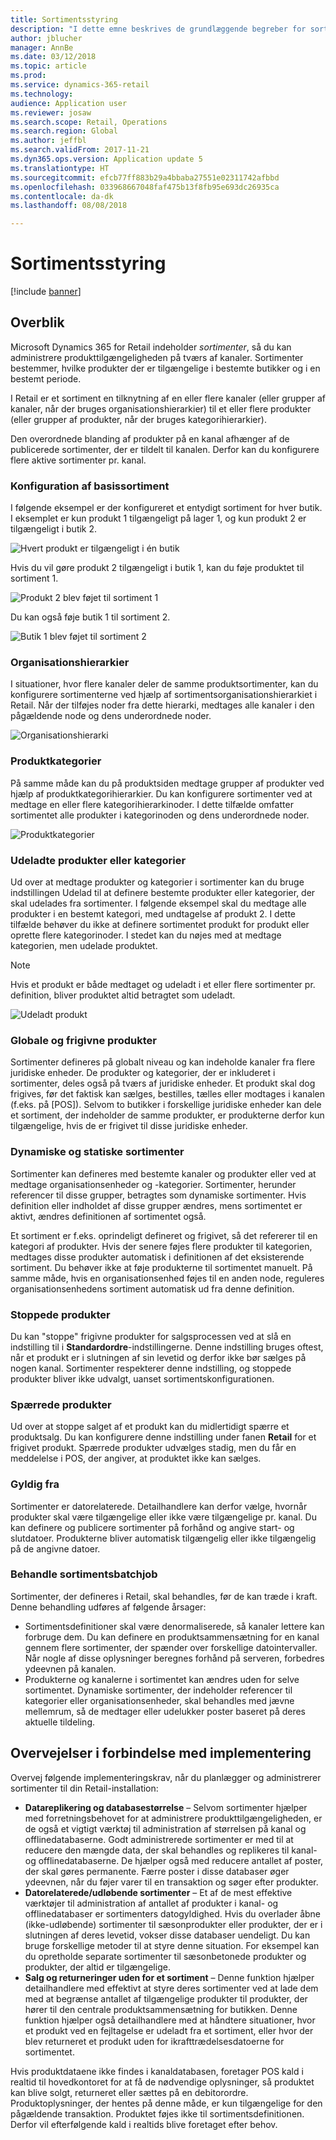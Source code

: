 ```yaml
---
title: Sortimentsstyring
description: "I dette emne beskrives de grundlæggende begreber for sortimentsstyring i Microsoft Dynamics 365 for Retail og overvejelser i forbindelse med implementering af projekter."
author: jblucher
manager: AnnBe
ms.date: 03/12/2018
ms.topic: article
ms.prod: 
ms.service: dynamics-365-retail
ms.technology: 
audience: Application user
ms.reviewer: josaw
ms.search.scope: Retail, Operations
ms.search.region: Global
ms.author: jeffbl
ms.search.validFrom: 2017-11-21
ms.dyn365.ops.version: Application update 5
ms.translationtype: HT
ms.sourcegitcommit: efcb77ff883b29a4bbaba27551e02311742afbbd
ms.openlocfilehash: 033968667048faf475b13f8fb95e693dc26935ca
ms.contentlocale: da-dk
ms.lasthandoff: 08/08/2018

---
```


# <a name="assortment-management"></a>Sortimentsstyring
[!include [banner](../includes/banner.md)]

## <a name="overview"></a>Overblik
Microsoft Dynamics 365 for Retail indeholder *sortimenter*, så du kan administrere produkttilgængeligheden på tværs af kanaler. Sortimenter bestemmer, hvilke produkter der er tilgængelige i bestemte butikker og i en bestemt periode.

I Retail er et sortiment en tilknytning af en eller flere kanaler (eller grupper af kanaler, når der bruges organisationshierarkier) til et eller flere produkter (eller grupper af produkter, når der bruges kategorihierarkier).

Den overordnede blanding af produkter på en kanal afhænger af de publicerede sortimenter, der er tildelt til kanalen. Derfor kan du konfigurere flere aktive sortimenter pr. kanal.

### <a name="basic-assortment-setup"></a>Konfiguration af basissortiment
I følgende eksempel er der konfigureret et entydigt sortiment for hver butik. I eksemplet er kun produkt 1 tilgængeligt på lager 1, og kun produkt 2 er tilgængeligt i butik 2.

![Hvert produkt er tilgængeligt i én butik](./media/Managing-assortments-figure1.png)

Hvis du vil gøre produkt 2 tilgængeligt i butik 1, kan du føje produktet til sortiment 1.

![Produkt 2 blev føjet til sortiment 1](./media/Managing-assortments-figure2.png)

Du kan også føje butik 1 til sortiment 2.

![Butik 1 blev føjet til sortiment 2](./media/Managing-assortments-figure3.png)

### <a name="organization-hierarchies"></a>Organisationshierarkier
I situationer, hvor flere kanaler deler de samme produktsortimenter, kan du konfigurere sortimenterne ved hjælp af sortimentsorganisationshierarkiet i Retail. Når der tilføjes noder fra dette hierarki, medtages alle kanaler i den pågældende node og dens underordnede noder.

![Organisationshierarki](./media/Managing-assortments-figure4.png)

### <a name="product-categories"></a>Produktkategorier
På samme måde kan du på produktsiden medtage grupper af produkter ved hjælp af produktkategorihierarkier. Du kan konfigurere sortimenter ved at medtage en eller flere kategorihierarkinoder. I dette tilfælde omfatter sortimentet alle produkter i kategorinoden og dens underordnede noder.

![Produktkategorier](./media/Managing-assortments-figure5.png)

### <a name="excluded-products-or-categories"></a>Udeladte produkter eller kategorier
Ud over at medtage produkter og kategorier i sortimenter kan du bruge indstillingen Udelad til at definere bestemte produkter eller kategorier, der skal udelades fra sortimenter. I følgende eksempel skal du medtage alle produkter i en bestemt kategori, med undtagelse af produkt 2. I dette tilfælde behøver du ikke at definere sortimentet produkt for produkt eller oprette flere kategorinoder. I stedet kan du nøjes med at medtage kategorien, men udelade produktet.

> [!NOTE]
> Hvis et produkt er både medtaget og udeladt i et eller flere sortimenter pr. definition, bliver produktet altid betragtet som udeladt.

![Udeladt produkt](./media/Managing-assortments-figure6.png)

### <a name="global-and-released-products"></a>Globale og frigivne produkter
Sortimenter defineres på globalt niveau og kan indeholde kanaler fra flere juridiske enheder. De produkter og kategorier, der er inkluderet i sortimenter, deles også på tværs af juridiske enheder. Et produkt skal dog frigives, før det faktisk kan sælges, bestilles, tælles eller modtages i kanalen (f.eks. på \[POS\]). Selvom to butikker i forskellige juridiske enheder kan dele et sortiment, der indeholder de samme produkter, er produkterne derfor kun tilgængelige, hvis de er frigivet til disse juridiske enheder.

### <a name="dynamic-and-static-assortments"></a>Dynamiske og statiske sortimenter
Sortimenter kan defineres med bestemte kanaler og produkter eller ved at medtage organisationsenheder og -kategorier. Sortimenter, herunder referencer til disse grupper, betragtes som dynamiske sortimenter. Hvis definition eller indholdet af disse grupper ændres, mens sortimentet er aktivt, ændres definitionen af sortimentet også.

Et sortiment er f.eks. oprindeligt defineret og frigivet, så det refererer til en kategori af produkter. Hvis der senere føjes flere produkter til kategorien, medtages disse produkter automatisk i definitionen af det eksisterende sortiment. Du behøver ikke at føje produkterne til sortimentet manuelt. På samme måde, hvis en organisationsenhed føjes til en anden node, reguleres organisationsenhedens sortiment automatisk ud fra denne definition.

### <a name="stopped-products"></a>Stoppede produkter 
Du kan "stoppe" frigivne produkter for salgsprocessen ved at slå en indstilling til i **Standardordre**-indstillingerne. Denne indstilling bruges oftest, når et produkt er i slutningen af sin levetid og derfor ikke bør sælges på nogen kanal. Sortimenter respekterer denne indstilling, og stoppede produkter bliver ikke udvalgt, uanset sortimentskonfigurationen.

### <a name="blocked-products"></a>Spærrede produkter
Ud over at stoppe salget af et produkt kan du midlertidigt spærre et produktsalg. Du kan konfigurere denne indstilling under fanen **Retail** for et frigivet produkt. Spærrede produkter udvælges stadig, men du får en meddelelse i POS, der angiver, at produktet ikke kan sælges.

### <a name="date-effectivity"></a>Gyldig fra
Sortimenter er datorelaterede. Detailhandlere kan derfor vælge, hvornår produkter skal være tilgængelige eller ikke være tilgængelige pr. kanal. Du kan definere og publicere sortimenter på forhånd og angive start- og slutdatoer. Produkterne bliver automatisk tilgængelig eller ikke tilgængelig på de angivne datoer.

### <a name="process-assortments-batch-job"></a>Behandle sortimentsbatchjob
Sortimenter, der defineres i Retail, skal behandles, før de kan træde i kraft. Denne behandling udføres af følgende årsager:

- Sortimentsdefinitioner skal være denormaliserede, så kanaler lettere kan forbruge dem. Du kan definere en produktsammensætning for en kanal gennem flere sortimenter, der spænder over forskellige datointervaller. Når nogle af disse oplysninger beregnes forhånd på serveren, forbedres ydeevnen på kanalen.
- Produkterne og kanalerne i sortimentet kan ændres uden for selve sortimentet. Dynamiske sortimenter, der indeholder referencer til kategorier eller organisationsenheder, skal behandles med jævne mellemrum, så de medtager eller udelukker poster baseret på deres aktuelle tildeling.

## <a name="implementation-considerations"></a>Overvejelser i forbindelse med implementering
Overvej følgende implementeringskrav, når du planlægger og administrerer sortimenter til din Retail-installation:

- **Datareplikering og databasestørrelse** – Selvom sortimenter hjælper med forretningsbehovet for at administrere produkttilgængeligheden, er de også et vigtigt værktøj til administration af størrelsen på kanal og offlinedatabaserne. Godt administrerede sortimenter er med til at reducere den mængde data, der skal behandles og replikeres til kanal- og offlinedatabaserne. De hjælper også med reducere antallet af poster, der skal gøres permanente. Færre poster i disse databaser øger ydeevnen, når du føjer varer til en transaktion og søger efter produkter.
- **Datorelaterede/udløbende sortimenter** – Et af de mest effektive værktøjer til administration af antallet af produkter i kanal- og offlinedatabaser er sortimenters datogyldighed. Hvis du overlader åbne (ikke-udløbende) sortimenter til sæsonprodukter eller produkter, der er i slutningen af deres levetid, vokser disse databaser uendeligt. Du kan bruge forskellige metoder til at styre denne situation. For eksempel kan du opretholde separate sortimenter til sæsonbetonede produkter og produkter, der altid er tilgængelige.
- **Salg og returneringer uden for et sortiment** – Denne funktion hjælper detailhandlere med effektivt at styre deres sortimenter ved at lade dem med at begrænse antallet af tilgængelige produkter til produkter, der hører til den centrale produktsammensætning for butikken. Denne funktion hjælper også detailhandlere med at håndtere situationer, hvor et produkt ved en fejltagelse er udeladt fra et sortiment, eller hvor der blev returneret et produkt uden for ikrafttrædelsesdatoerne for sortimentet.

Hvis produktdataene ikke findes i kanaldatabasen, foretager POS kald i realtid til hovedkontoret for at få de nødvendige oplysninger, så produktet kan blive solgt, returneret eller sættes på en debitorordre. Produktoplysninger, der hentes på denne måde, er kun tilgængelige for den pågældende transaktion. Produktet føjes ikke til sortimentsdefinitionen. Derfor vil efterfølgende kald i realtids blive foretaget efter behov.

